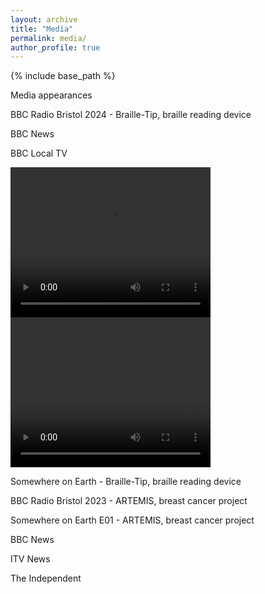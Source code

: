 ```yaml
---
layout: archive
title: "Media"
permalink: media/
author_profile: true
---
```


{% include base_path %}

Media appearances


BBC Radio Bristol 2024 - Braille-Tip, braille reading device

BBC News

BBC Local TV

<video width="320" height="240" controls>
  <source src="/files/BBC_Points_West_Braille-Tip.mp4" type="video/mp4">
  Your browser does not support the video tag.
</video>


<video width="320" height="240" controls>
  <source src="https://github.com/user-attachments/assets/49976d13-89ba-4d95-9188-92d33a6bc439" type="video/mp4">
  yello
</video>

Somewhere on Earth - Braille-Tip, braille reading device



BBC Radio Bristol 2023 - ARTEMIS, breast cancer project

Somewhere on Earth E01 - ARTEMIS, breast cancer project

BBC News

ITV News

The Independent
